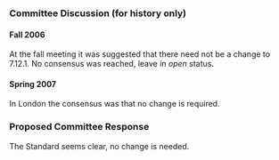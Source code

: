 ### Committee Discussion (for history only)

#### Fall 2006

At the fall meeting it was suggested that there need not be a change to 7.12.1.
No consensus was reached, leave in *open* status.

#### Spring 2007

In London the consensus was that no change is required.

### Proposed Committee Response

The Standard seems clear, no change is needed.
